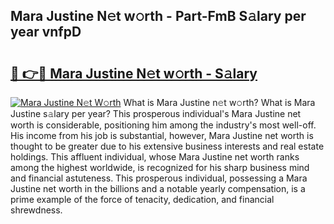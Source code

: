 ## Mara Justine N𝚎t w𝚘rth - Part-FmB S𝚊lary per year vnfpD

# <h2><a href="http://gc0y1n6.nevu.top/?p=Mara+Justine">🔗 👉🔴 Mara Justine N𝚎t w𝚘rth - S𝚊lary</a></h2>

[![Mara Justine N𝚎t W𝚘rth](https://i.imgur.com/Oavwk0R.jpeg)](http://gc0y1n6.nevu.top/?p=Mara+Justine)
What is Mara Justine n𝚎t w𝚘rth? What is Mara Justine s𝚊lary per year?
This prosperous individual's Mara Justine net worth is considerable, positioning him among the industry's most well-off. His income from his job is substantial, however, Mara Justine net worth is thought to be greater due to his extensive business interests and real estate holdings. This affluent individual, whose Mara Justine net worth ranks among the highest worldwide, is recognized for his sharp business mind and financial astuteness. This prosperous individual, possessing a Mara Justine net worth in the billions and a notable yearly compensation, is a prime example of the force of tenacity, dedication, and financial shrewdness.
